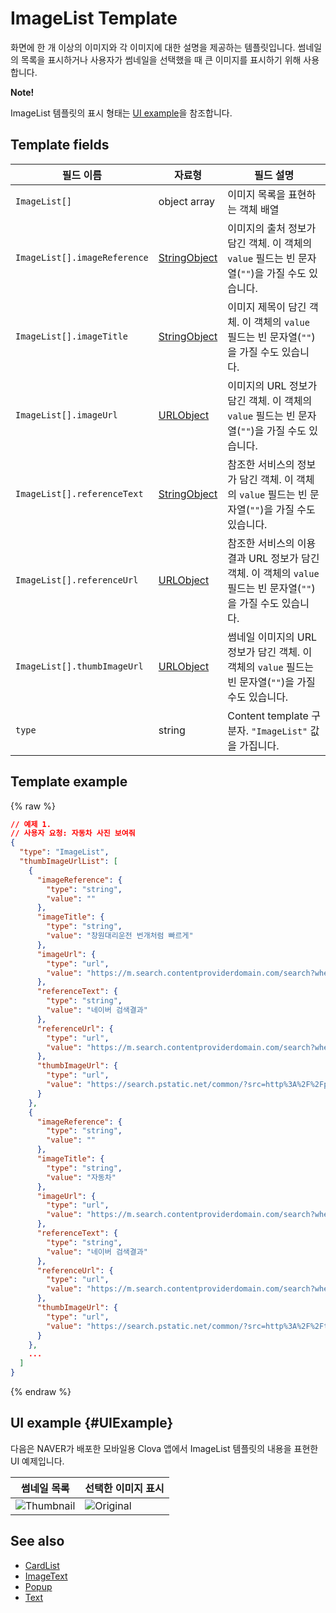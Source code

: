 # ImageList Template
화면에 한 개 이상의 이미지와 각 이미지에 대한 설명을 제공하는 템플릿입니다. 썸네일의 목록을 표시하거나 사용자가 썸네일을 선택했을 때 큰 이미지를 표시하기 위해 사용합니다.

<div class="note">
<p><strong>Note!</strong></p>
<p>ImageList 템플릿의 표시 형태는 <a href="#UIExample">UI example</a>을 참조합니다.</p>
</div>

## Template fields

| 필드 이름       | 자료형    | 필드 설명                     |
|---------------|---------|-----------------------------|
| `ImageList[]`                | object array | 이미지 목록을 표현하는 객체 배열                        |
| `ImageList[].imageReference` | [StringObject](/CIC/References/ContentTemplates/Shared_Objects.md#StringObject) | 이미지의 출처 정보가 담긴 객체. 이 객체의 `value` 필드는 빈 문자열(`""`)을 가질 수도 있습니다.      |
| `ImageList[].imageTitle`     | [StringObject](/CIC/References/ContentTemplates/Shared_Objects.md#StringObject) | 이미지 제목이 담긴 객체. 이 객체의 `value` 필드는 빈 문자열(`""`)을 가질 수도 있습니다.           |
| `ImageList[].imageUrl`       | [URLObject](/CIC/References/ContentTemplates/Shared_Objects.md#URLObject)       | 이미지의 URL 정보가 담긴 객체. 이 객체의 `value` 필드는 빈 문자열(`""`)을 가질 수도 있습니다.      |
| `ImageList[].referenceText`  | [StringObject](/CIC/References/ContentTemplates/Shared_Objects.md#StringObject) | 참조한 서비스의 정보가 담긴 객체. 이 객체의 `value` 필드는 빈 문자열(`""`)을 가질 수도 있습니다.  |
| `ImageList[].referenceUrl`   | [URLObject](/CIC/References/ContentTemplates/Shared_Objects.md#URLObject)       | 참조한 서비스의 이용 결과 URL 정보가 담긴 객체. 이 객체의 `value` 필드는 빈 문자열(`""`)을 가질 수도 있습니다.   |
| `ImageList[].thumbImageUrl`  | [URLObject](/CIC/References/ContentTemplates/Shared_Objects.md#URLObject)       | 썸네일 이미지의 URL 정보가 담긴 객체. 이 객체의 `value` 필드는 빈 문자열(`""`)을 가질 수도 있습니다.      |
| `type`                       | string       | Content template 구분자. `"ImageList"` 값을 가집니다.        |

## Template example

{% raw %}
```json
// 예제 1.
// 사용자 요청: 자동차 사진 보여줘
{
  "type": "ImageList",
  "thumbImageUrlList": [
    {
      "imageReference": {
        "type": "string",
        "value": ""
      },
      "imageTitle": {
        "type": "string",
        "value": "창원대리운전 번개처럼 빠르게"
      },
      "imageUrl": {
        "type": "url",
        "value": "https://m.search.contentproviderdomain.com/search?where=m_image&mode=default&query=%EC%9E%90%EB%8F%99%EC%B0%A8%20%EC%9D%B4%EB%AF%B8%EC%A7%80#imgId=post7533909_3"
      },
      "referenceText": {
        "type": "string",
        "value": "네이버 검색결과"
      },
      "referenceUrl": {
        "type": "url",
        "value": "https://m.search.contentproviderdomain.com/search?where=m&sm=mob_lic&query=%ec%9e%90%eb%8f%99%ec%b0%a8+%ec%82%ac%ec%a7%84+%eb%b3%b4%ec%97%ac%ec%a4%98"
      },
      "thumbImageUrl": {
        "type": "url",
        "value": "https://search.pstatic.net/common/?src=http%3A%2F%2Fpost.phinf.contentproviderdomain.net%2FMjAxNzA1MDZfMTg4%2FMDAxNDk0MDYyNDAwMDY3.C6LJCKXrha2u8dIqOOX0RhQNGrVVfkp3WbLO8U-xzRwg.IEYdykQp6xguEy4bnQ83JhDy1QZOtO4n1Lx5MBwivFwg.JPEG%2FIz2FmvAaRVzSf2Z-sNWzYQVU5z6Q.jpg&type=b360"
      }
    },
    {
      "imageReference": {
        "type": "string",
        "value": ""
      },
      "imageTitle": {
        "type": "string",
        "value": "자동차"
      },
      "imageUrl": {
        "type": "url",
        "value": "https://m.search.contentproviderdomain.com/search?where=m_image&mode=default&query=%EC%9E%90%EB%8F%99%EC%B0%A8%20%EC%9D%B4%EB%AF%B8%EC%A7%80#imgId=gallery2004021016070294818_1"
      },
      "referenceText": {
        "type": "string",
        "value": "네이버 검색결과"
      },
      "referenceUrl": {
        "type": "url",
        "value": "https://m.search.contentproviderdomain.com/search?where=m&sm=mob_lic&query=%ec%9e%90%eb%8f%99%ec%b0%a8+%ec%82%ac%ec%a7%84+%eb%b3%b4%ec%97%ac%ec%a4%98"
      },
      "thumbImageUrl": {
        "type": "url",
        "value": "https://search.pstatic.net/common/?src=http%3A%2F%2Fthumb.photo.contentproviderdomain.net%2Fdata15%2Fgallery%2F2004-02%2F10%2F07%2F18m2948m0.jpg&type=b360"
      }
    },
    ...
  ]
}

```
{% endraw %}

## UI example {#UIExample}
다음은 NAVER가 배포한 모바일용 Clova 앱에서 ImageList 템플릿의 내용을 표현한 UI 예제입니다.

| 썸네일 목록 | 선택한 이미지 표시 |
|-------|-------|
| ![Thumbnail](/CIC/Resources/Images/Content_Template-Thumbnail_List.png) | ![Original](/CIC/Resources/Images/Content_Template-Original_Image.png) |

## See also
* [CardList](/CIC/References/ContentTemplates/ImageList.md)
* [ImageText](/CIC/References/ContentTemplates/ImageText.md)
* [Popup](/CIC/References/ContentTemplates/Popup.md)
* [Text](/CIC/References/ContentTemplates/Text.md)
